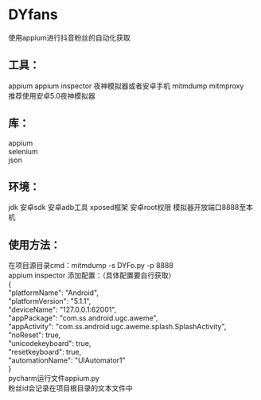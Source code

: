 # DYfans
使用appium进行抖音粉丝的自动化获取  
## 工具：
appium appium inspector 夜神模拟器或者安卓手机 mitmdump mitmproxy  
推荐使用安卓5.0夜神模拟器  
## 库：
appium  
selenium  
json   
## 环境：  
jdk 安卓sdk 安卓adb工具 xposed框架 安卓root权限 模拟器开放端口8888至本机  
## 使用方法：  
在项目源目录cmd：mitmdump -s DYFo.py -p 8888  
appium inspector 添加配置：（具体配置要自行获取）  
{  
  "platformName": "Android",  
  "platformVersion": "5.1.1",  
  "deviceName": "127.0.0.1:62001",  
  "appPackage": "com.ss.android.ugc.aweme",  
  "appActivity": "com.ss.android.ugc.aweme.splash.SplashActivity",  
  "noReset": true,  
  "unicodekeyboard": true,  
  "resetkeyboard": true,  
  "automationName": "UIAutomator1"  
}  
pycharm运行文件appium.py  
粉丝id会记录在项目根目录的文本文件中  
 
